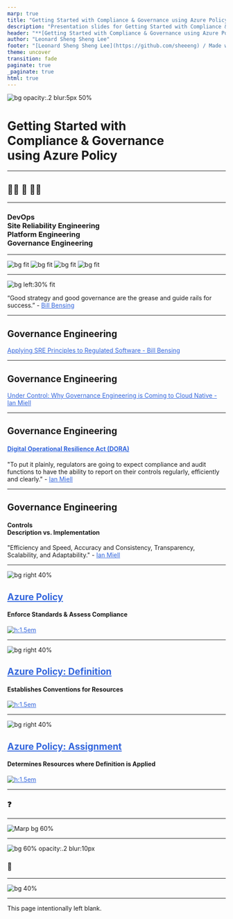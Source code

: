 ```yaml
---
marp: true
title: "Getting Started with Compliance & Governance using Azure Policy"
description: "Presentation slides for Getting Started with Compliance & Governance using Azure Policy"
header: "**[Getting Started with Compliance & Governance using Azure Policy](https://sheeeng.github.io/getting-started-with-compliance-and-governance-using-azure-policy-presentation/)**"
author: "Leonard Sheng Sheng Lee"
footer: "[Leonard Sheng Sheng Lee](https://github.com/sheeeng) / Made with [Marp](https://marp.app/)"
theme: uncover
transition: fade
paginate: true
_paginate: true
html: true
---
```


![bg opacity:.2 blur:5px 50%](./assets/icons/Microsoft_Azure.svg)

# <!--fit--> Getting Started with <br/> Compliance & Governance <br/>using Azure Policy

<style scoped>a { color: #36d; }</style>

<!--
Some speaker notes here that might be useful.
-->

---

## <!--fit--> :raising_hand_man: :raising_hand: :raising_hand_woman:

<!--
Some speaker notes here that might be useful.
-->

---

### DevOps <br/> Site Reliability Engineering <br/> Platform Engineering <br/> Governance Engineering

<!--
Some speaker notes here that might be useful.

Gartner Top 10 Strategic Technology Trends for 2023
https://www.gartner.com/en/articles/gartner-top-10-strategic-technology-trends-for-2023

Platform Engineering provides a curated set of tools, capabilities and processes that are packaged for easy consumption by developers and end users. It will increase end users’ productivity and reduce the burden on development teams.
-->

---

![bg fit](./assets/books/9781942788294.jpeg)
![bg fit](./assets/books/9781950508402.jpeg)
![bg fit](./assets/books/9781942788331.jpeg)
![bg fit](./assets/books/9781942788768.jpeg)

<!--
Some speaker notes here that might be useful.


The Phoenix Project: A Novel about IT, DevOps, and Helping Your Business Win
Publisher : IT Revolution Press; Reprint edition (October 16, 2014)

The DevOps Handbook: How to Create World-Class Agility, Reliability, & Security in Technology Organizations
Publisher : IT Revolution Press; Illustrated edition (October 6, 2016)

Accelerate: The Science of Lean Software and DevOps: Building and Scaling High Performing Technology Organizations
Publisher : IT Revolution Press; 1st edition (March 27, 2018)

The Unicorn Project
Publisher : IT Revolution Press (November 26, 2019)
-->

---

![bg left:30% fit](./assets/books/9781950508532.jpeg)

“Good strategy and good governance are the grease and guide rails for success.” - [Bill Bensing](https://www.amazon.com/Investments-Unlimited-Compliance-Thriving-Digital/dp/1950508536)

<!--
Some speaker notes here that might be useful.

In the vein of the bestselling The Phoenix Project and The Unicorn Project, Investments Unlimited radically rethinks how organizations can handle the audit, compliance, and security of their software systems―even in highly regulated industries. By introducing concepts, tools, and ideas to reimagine governance, Investments Unlimited catalyzes a more humane way to enable high-velocity software delivery that is inherently more secure.

While features moved through the organization swiftly, their governance process became inundated with friction, frustration, and failure. And now, their inability to deliver what they promise has led regulators to slap them with an MRIA (matter requiring immediate attention), the final warning before cease-and-desist letters and fire sales.
-->

---

## Governance Engineering

[Applying SRE Principles to Regulated Software - Bill Bensing](https://itrevolution.com/articles/governance-engineering/)

---

## Governance Engineering

[Under Control: Why Governance Engineering is Coming to Cloud Native - Ian Miell](https://blog.container-solutions.com/under-control-why-governance-engineering-is-coming-to-cloud-native)

<!--
Some speaker notes here that might be useful.

- Git: Code
- Jenkins: Build
- Terraform: Provision
- Docker: Encapsulation
- Kubernetes: Apotheosis / Culmination of Cloud Native Philosophy

Emphasising the importance of software platform delivery as code that can be stored and managed in an auditable source control.

Relatively impervious to automation has been the Governance, Risk and Compliance (GRC) areas of IT service management. For example, finance and health organisations.

So far, engineers have shown little interest in tackling this problem, perhaps because controls are seen as stifling rather than enabling, and ‘managing risk’ via controls is less intellectually challenging to master than security issues such as supply chain management or vulnerability detection.

However, that may change soon.
-->

---

## Governance Engineering

#### [Digital Operational Resilience Act (DORA)](https://eur-lex.europa.eu/eli/reg/2022/2554/oj)

"To put it plainly, regulators are going to expect compliance and audit functions to have the ability to report on their controls regularly, efficiently and clearly." - [Ian Miell](https://blog.container-solutions.com/under-control-why-governance-engineering-is-coming-to-cloud-native)

<!--
Some speaker notes here that might be useful.

Although the act is slated to become law from January 17, 2025, the technical standards are expected to be published ‘in tranches from January 17, 2024’, so the detail isn’t known yet.
-->

---

## Governance Engineering

#### Controls <br/> Description vs. Implementation

"Efficiency and Speed, Accuracy and Consistency, Transparency, Scalability, and Adaptability." - [Ian Miell](https://blog.container-solutions.com/under-control-why-governance-engineering-is-coming-to-cloud-native)

<!--
Some speaker notes here that might be useful.

At the moment, audits of controls take place on a cadence in the years, and are carried out ‘by hand’ by auditors whose job it is to seek out evidence of the adherence to, and effectiveness of, controls.
-->

---

![bg right 40%](./assets/icons/10316-icon-service-Policy.svg)

## **[Azure Policy](https://learn.microsoft.com/en-us/azure/governance/policy/overview)**

#### Enforce Standards & Assess Compliance

[![h:1.5em](https://img.shields.io/badge/-Azure%20Policy%20Glossary-darkgreen?style=for-the-badge&logo=none)](https://learn.microsoft.com/en-us/azure/governance/policy/policy-glossary)

<!--
Some speaker notes here that might be useful.

A service that enables users to govern Azure resources by enforcing organizational standards and assessing compliance at scale.

Common use cases for Azure Policy include implementing governance for resource consistency, regulatory compliance, security, cost, and management. Policy definitions for these common use cases are already available in your Azure environment as built-ins to help you get started.
-->

---

![bg right 40%](./assets/icons/10316-icon-service-Policy.svg)

## **[Azure Policy: Definition](https://learn.microsoft.com/en-us/azure/governance/policy/policy-glossary#definition)**

#### Establishes Conventions for Resources

[![h:1.5em](https://img.shields.io/badge/-Definition%20Structure-blue?style=for-the-badge&logo=none)](https://learn.microsoft.com/en-us/azure/governance/policy/concepts/definition-structure)

<!--
Some speaker notes here that might be useful.

A JSON-defined object that describes a policy, including resource compliance requirements and the effect to take if they are violated. Learn more about the policy definition JSON structure here: Azure Policy definition structure.

Azure Policy establishes conventions for resources. Policy definitions describe resource compliance conditions and the effect to take if a condition is met. A condition compares a resource property field or a value to a required value.
-->

---

![bg right 40%](./assets/icons/10316-icon-service-Policy.svg)

## **[Azure Policy: Assignment](https://learn.microsoft.com/en-us/azure/governance/policy/policy-glossary#assignment)**

#### Determines Resources where Definition is Applied

[![h:1.5em](https://img.shields.io/badge/-Assignment%20Structure-purple?style=for-the-badge&logo=none)](https://learn.microsoft.com/en-us/azure/governance/policy/concepts/assignment-structure)

<!--
Some speaker notes here that might be useful.

A JSON-defined object that determines the resources to which a policy definition is applied. Learn more about the policy assignment JSON structure here: Azure Policy assignment structure.

Policy assignments are used by Azure Policy to define which resources are assigned which policies or initiatives. The policy assignment can determine the values of parameters for that group of resources at assignment time, making it possible to reuse policy definitions that address the same resource properties with different needs for compliance.
-->

---

### <!--fit--> :question:

<!--
Some speaker notes here that might be useful.
-->

---

![Marp bg 60%](https://raw.githubusercontent.com/marp-team/marp/master/marp.png)

<!--
Some speaker notes here that might be useful.
-->

---

![bg 60% opacity:.2 blur:10px](https://avatars1.githubusercontent.com/u/305414?v=4)

<!--
Some speaker notes here that might be useful.
-->

### <!--fit--> :pray:

<!--
Some speaker notes here that might be useful.

Thank You!
-->

---

![bg 40%](./assets/qr/getting-started-with-compliance-and-governance-using-azure-policy-presentation.png)

---

This page intentionally left blank.

<!--
Some speaker notes here that might be useful.
-->
